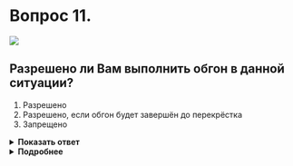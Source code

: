 # Вопрос 11.

![](https://s.drom.ru/i24227/pdd/tickets/2016/1542608480.jpg)

## Разрешено ли Вам выполнить обгон в данной ситуации?

1. Разрешено
2. Разрешено, если обгон будет завершён до перекрёстка
3. Запрещено

<details>
<summary><b>Показать ответ</b></summary>
Правильный ответ: 2
</details>
<details>
<summary><b>Подробнее</b></summary>
Предупреждающий знак 1.6 «Пересечение равнозначных дорог» устанавливается вне населённого пункта за 150-300 м до перекрёстка. На таких перекрёстках обгон запрещён. Обгон в показанной ситуации совершить можете, но закончить его необходимо до границы перекрёстка.
(«Дорожные знаки», пункт 11.4 ПДД)
</details>